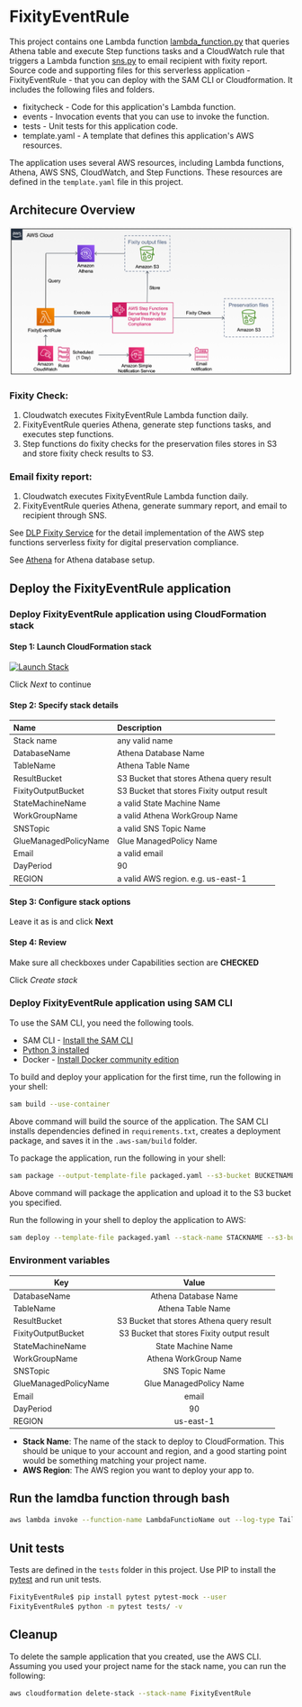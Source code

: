 # FixityEventRule

This project contains one Lambda function [lambda_function.py](fixitycheck/lambda_function.py) that queries Athena table and execute Step functions tasks and a CloudWatch rule that triggers a Lambda function [sns.py](fixitycheck/sns.py) to email recipient with fixity report. Source code and supporting files for this serverless application - FixityEventRule - that you can deploy with the SAM CLI or Cloudformation. It includes the following files and folders.

- fixitycheck - Code for this application's Lambda function.
- events - Invocation events that you can use to invoke the function.
- tests - Unit tests for this application code.
- template.yaml - A template that defines this application's AWS resources.

The application uses several AWS resources, including Lambda functions, Athena, AWS SNS, CloudWatch, and Step Functions. These resources are defined in the `template.yaml` file in this project.

## Architecure Overview

<img src="imgs/overview.png" width="600">

### Fixity Check:
1. Cloudwatch executes FixityEventRule Lambda function daily.
2. FixityEventRule queries Athena, generate step functions tasks, and executes step functions.
3. Step functions do fixity checks for the preservation files stores in S3 and store fixity check results to S3.

### Email fixity report:
1. Cloudwatch executes FixityEventRule Lambda function daily.
2. FixityEventRule queries Athena, generate summary report, and email to recipient through SNS.

See [DLP Fixity Service](https://github.com/vt-digital-libraries-platform/FixityService) for the detail implementation of the AWS step functions serverless fixity for digital preservation compliance.

See [Athena](athena/readme.md) for Athena database setup.

## Deploy the FixityEventRule application

### Deploy FixityEventRule application using CloudFormation stack
#### Step 1: Launch CloudFormation stack
[![Launch Stack](https://cdn.rawgit.com/buildkite/cloudformation-launch-stack-button-svg/master/launch-stack.svg)](https://console.aws.amazon.com/cloudformation/home?region=us-east-1#/stacks/new?&templateURL=https://vtdlp-dev-cf.s3.amazonaws.com/ef4ecb7ebe86dae6f577b24a635a3e46.template)

Click *Next* to continue

#### Step 2: Specify stack details

| Name | Description |
|:---  |:------------|
| Stack name | any valid name |
| DatabaseName | Athena Database Name |
| TableName | Athena Table Name |
| ResultBucket | S3 Bucket that stores Athena query result |
| FixityOutputBucket | S3 Bucket that stores Fixity output result |
| StateMachineName | a valid State Machine Name |
| WorkGroupName | a valid Athena WorkGroup Name |
| SNSTopic | a valid SNS Topic Name |
| GlueManagedPolicyName | Glue ManagedPolicy Name |
| Email | a valid email |
| DayPeriod | 90 |
| REGION | a valid AWS region. e.g. us-east-1  |

#### Step 3: Configure stack options
Leave it as is and click **Next**

#### Step 4: Review
Make sure all checkboxes under Capabilities section are **CHECKED**

Click *Create stack*


### Deploy FixityEventRule application using SAM CLI

To use the SAM CLI, you need the following tools.

* SAM CLI - [Install the SAM CLI](https://docs.aws.amazon.com/serverless-application-model/latest/developerguide/serverless-sam-cli-install.html)
* [Python 3 installed](https://www.python.org/downloads/)
* Docker - [Install Docker community edition](https://hub.docker.com/search/?type=edition&offering=community)

To build and deploy your application for the first time, run the following in your shell:

```bash
sam build --use-container
```
Above command will build the source of the application. The SAM CLI installs dependencies defined in `requirements.txt`, creates a deployment package, and saves it in the `.aws-sam/build` folder.

To package the application, run the following in your shell:
```bash
sam package --output-template-file packaged.yaml --s3-bucket BUCKETNAME
```
Above command will package the application and upload it to the S3 bucket you specified.

Run the following in your shell to deploy the application to AWS:
```bash
sam deploy --template-file packaged.yaml --stack-name STACKNAME --s3-bucket BUCKETNAME --parameter-overrides 'DatabaseName=databasename TableName=tablename ResultBucket=bucketname FixityOutputBucket=bucketname StateMachineName=statemachinename WorkGroupName=workgroupname SNSTopic=SNSTopic GlueManagedPolicyName=PolicyName Email=Email DayPeriod=90 Region=us-east-1' --capabilities CAPABILITY_IAM CAPABILITY_NAMED_IAM --region us-east-1
```

### Environment variables

| Key | Value |
|----------|:-------------:|
| DatabaseName | Athena Database Name |
| TableName | Athena Table Name |
| ResultBucket | S3 Bucket that stores Athena query result |
| FixityOutputBucket | S3 Bucket that stores Fixity output result |
| StateMachineName | State Machine Name |
| WorkGroupName | Athena WorkGroup Name |
| SNSTopic | SNS Topic Name |
| GlueManagedPolicyName | Glue ManagedPolicy Name |
| Email | email |
| DayPeriod | 90 |
| REGION | us-east-1 |

* **Stack Name**: The name of the stack to deploy to CloudFormation. This should be unique to your account and region, and a good starting point would be something matching your project name.
* **AWS Region**: The AWS region you want to deploy your app to.

## Run the lamdba function through bash

```bash
aws lambda invoke --function-name LambdaFunctioName out --log-type Tail --query 'LogResult' --output text |  base64 -d
```

## Unit tests

Tests are defined in the `tests` folder in this project. Use PIP to install the [pytest](https://docs.pytest.org/en/latest/) and run unit tests.

```bash
FixityEventRule$ pip install pytest pytest-mock --user
FixityEventRule$ python -m pytest tests/ -v
```

## Cleanup

To delete the sample application that you created, use the AWS CLI. Assuming you used your project name for the stack name, you can run the following:

```bash
aws cloudformation delete-stack --stack-name FixityEventRule
```
